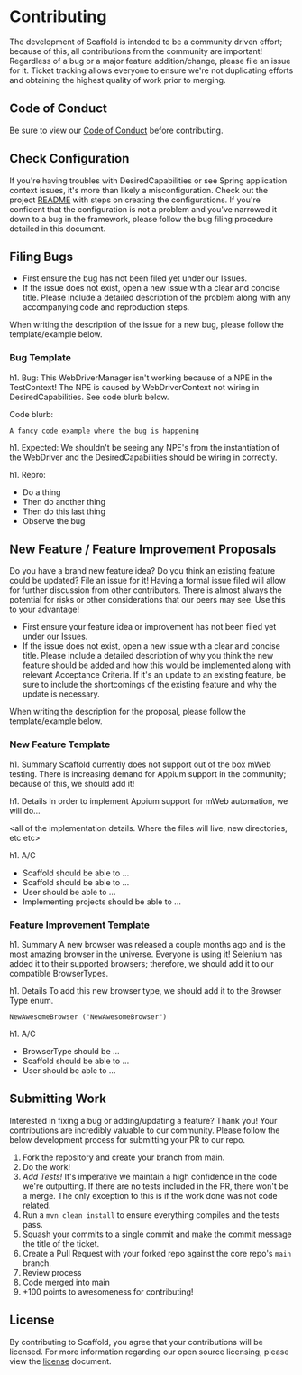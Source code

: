 # Contributing
The development of Scaffold is intended to be a community driven effort; because of this, all contributions from the community are important! Regardless of a bug or a major feature addition/change, please file an issue for it. Ticket tracking allows everyone to ensure we're not duplicating efforts and obtaining the highest quality of work prior to merging.

## Code of Conduct
Be sure to view our [Code of Conduct](https://github.com/kgress/scaffold/CODE_OF_CONDUCT.md) before contributing.

## Check Configuration
If you're having troubles with DesiredCapabilities or see Spring application context issues, it's more than likely a misconfiguration. Check out the project [README](https://github.com/kgress/scaffold/README.md) with steps on creating the configurations. If you're confident that the configuration is not a problem and you've narrowed it down to a bug in the framework, please follow the bug filing procedure detailed in this document.

## Filing Bugs
* First ensure the bug has not been filed yet under our Issues.
* If the issue does not exist, open a new issue with a clear and concise title. Please include a detailed description of the problem along with any accompanying code and reproduction steps.

When writing the description of the issue for a new bug, please follow the template/example below.

### Bug Template 
<title of ticket> WebDriver fails to instantiate due to NPE in TestContext </title of ticket>

h1. Bug:
This WebDriverManager isn't working because of a NPE in the TestContext! The NPE is caused by WebDriverContext not wiring in DesiredCapabilities. See code blurb below.

Code blurb:
```
A fancy code example where the bug is happening
```

h1. Expected:
We shouldn't be seeing any NPE's from the instantiation of the WebDriver and the DesiredCapabilities should be wiring in correctly.  

h1. Repro:
* Do a thing
* Then do another thing
* Then do this last thing
* Observe the bug

## New Feature / Feature Improvement Proposals
Do you have a brand new feature idea? Do you think an existing feature could be updated? File an issue for it! Having a formal issue filed will allow for further discussion from other contributors. There is almost always the potential for risks or other considerations that our peers may see. Use this to your advantage! 

* First ensure your feature idea or improvement has not been filed yet under our Issues.
* If the issue does not exist, open a new issue with a clear and concise title. Please include a detailed description of why you think the new feature should be added and how this would be implemented along with relevant Acceptance Criteria. If it's an update to an existing feature, be sure to include the shortcomings of the existing feature and why the update is necessary.

When writing the description for the proposal, please follow the template/example below.

### New Feature Template
<title of ticket> Add Appium Implementation for mWeb Automation </title of ticket>

h1. Summary
Scaffold currently does not support out of the box mWeb testing. There is increasing demand for Appium support in the community; because of this, we should add it!

h1. Details
In order to implement Appium support for mWeb automation, we will do...

<all of the implementation details. Where the files will live, new directories, etc etc>

h1. A/C
* Scaffold should be able to ...
* Scaffold should be able to ...
* User should be able to ...
* Implementing projects should be able to ...

### Feature Improvement Template
<title of ticket> Add additional Browsers to BrowserType </title of ticket>

h1. Summary
A new browser was released a couple months ago and is the most amazing browser in the universe. Everyone is using it! Selenium has added it to their supported browsers; therefore, we should add it to our compatible BrowserTypes. 

h1. Details
To add this new browser type, we should add it to the Browser Type enum.

```
NewAwesomeBrowser ("NewAwesomeBrowser")
```

h1. A/C
* BrowserType should be ...
* Scaffold should be able to ...
* User should be able to ...

## Submitting Work
Interested in fixing a bug or adding/updating a feature? Thank you! Your contributions are incredibly valuable to our community. Please follow the below development process for submitting your PR to our repo.

1. Fork the repository and create your branch from main.
2. Do the work! 
3. *Add Tests!* It's imperative we maintain a high confidence in the code we're outputting. If there are no tests included in the PR, there won't be a merge. The only exception to this is if the work done was not code related.
4. Run a `mvn clean install` to ensure everything compiles and the tests pass.
5. Squash your commits to a single commit and make the commit message the title of the ticket.
6. Create a Pull Request with your forked repo against the core repo's `main` branch.
7. Review process 
8. Code merged into main
9. +100 points to awesomeness for contributing!

## License
By contributing to Scaffold, you agree that your contributions will be licensed. For more information regarding our open source licensing, please view the [license](https://github.com/kgress/scaffold/LICENSE.txt) document.
